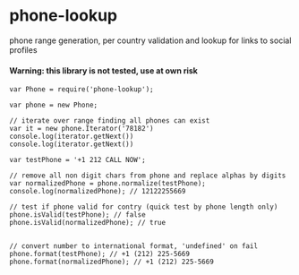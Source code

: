 phone-lookup
============

phone range generation, per country validation and lookup for links to social profiles
#### Warning: this library is not tested, use at own risk


```
var Phone = require('phone-lookup');

var phone = new Phone;

// iterate over range finding all phones can exist
var it = new phone.Iterator('78182')
console.log(iterator.getNext())
console.log(iterator.getNext())

var testPhone = '+1 212 CALL NOW';

// remove all non digit chars from phone and replace alphas by digits
var normalizedPhone = phone.normalize(testPhone);
console.log(normalizedPhone); // 12122255669

// test if phone valid for contry (quick test by phone length only)
phone.isValid(testPhone); // false
phone.isValid(normalizedPhone); // true


// convert number to international format, 'undefined' on fail
phone.format(testPhone); // +1 (212) 225-5669
phone.format(normalizedPhone); // +1 (212) 225-5669
```